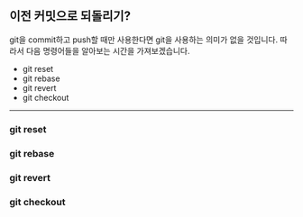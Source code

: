 ## 이전 커밋으로 되돌리기?

git을 commit하고 push할 때만 사용한다면 git을 사용하는 의미가 없을 것입니다. 따라서 다음 명령어들을 알아보는 시간을 가져보겠습니다.

* git reset
* git rebase
* git revert
* git checkout

---

### git reset

### git rebase

### git revert

### git checkout
